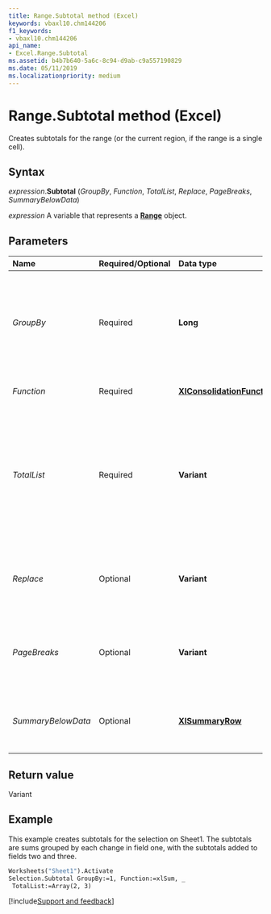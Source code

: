 ```yaml
---
title: Range.Subtotal method (Excel)
keywords: vbaxl10.chm144206
f1_keywords:
- vbaxl10.chm144206
api_name:
- Excel.Range.Subtotal
ms.assetid: b4b7b640-5a6c-8c94-d9ab-c9a557190829
ms.date: 05/11/2019
ms.localizationpriority: medium
---
```



# Range.Subtotal method (Excel)

Creates subtotals for the range (or the current region, if the range is a single cell).


## Syntax

_expression_.**Subtotal** (_GroupBy_, _Function_, _TotalList_, _Replace_, _PageBreaks_, _SummaryBelowData_)

_expression_ A variable that represents a **[Range](excel.range(object).md)** object.


## Parameters

|Name|Required/Optional|Data type|Description|
|:-----|:-----|:-----|:-----|
| _GroupBy_|Required| **Long**|The field to group by, as a one-based integer offset. For more information, see the example.|
| _Function_|Required| **[XlConsolidationFunction](Excel.XlConsolidationFunction.md)**| The subtotal function.|
| _TotalList_|Required| **Variant**|An array of 1-based field offsets, indicating the fields to which the subtotals are added. For more information, see the example.|
| _Replace_|Optional| **Variant**| **True** to replace existing subtotals. The default value is **True**.|
| _PageBreaks_|Optional| **Variant**| **True** to add page breaks after each group. The default value is **False**.|
| _SummaryBelowData_|Optional| **[XlSummaryRow](Excel.XlSummaryRow.md)**| Places the summary data relative to the subtotal.|

## Return value

Variant


## Example

This example creates subtotals for the selection on Sheet1. The subtotals are sums grouped by each change in field one, with the subtotals added to fields two and three.

```vb
Worksheets("Sheet1").Activate 
Selection.Subtotal GroupBy:=1, Function:=xlSum, _ 
 TotalList:=Array(2, 3)
```



[!include[Support and feedback](~/includes/feedback-boilerplate.md)]
